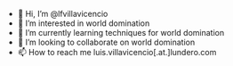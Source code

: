 - 👋 Hi, I’m @lfvillavicencio
- 👀 I’m interested in world domination
- 🌱 I’m currently learning techniques for world domination
- 💞️ I’m looking to collaborate on world domination
- 📫 How to reach me luis.villavicencio[.at.]lundero.com

<!---
lfvillavicencio/lfvillavicencio is a ✨ special ✨ repository because its `README.md` (this file) appears on your GitHub profile.
You can click the Preview link to take a look at your changes.
--->
